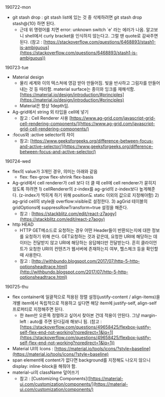 190722-mon

- git stash drop : git stash list에 있는 것 중 삭제하려면 git stash drop stash@{10} 하면 된다.
    - 근데 위 명령어를 치면 error: unknown switch `e' 라는 에러가 나옴. 알고보니 shell에서 curly bracket을 인식하지 않는다고. 그럴 땐 quote로 감싸주면 된다. (참고 : [https://stackoverflow.com/questions/6468893/stash1-is-ambiguous](https://stackoverflow.com/questions/6468893/stash1-is-ambiguous))

190723-tue

- Material design
    - 물리 세계와 이의 텍스쳐에 영감 받아 만들어짐. 빛을 반사하고 그림자를 만들어내는 것 등 따라함. material surface는 종이와 잉크를 재해석함. [https://material.io/design/introduction/#principles](https://material.io/design/introduction/#principles)
    - Material은 항상 1depth임.
- Ag-grid에서 string 외 타입을 cell에 넣기
    - 참고 : Cell Renderer 사용 [https://www.ag-grid.com/javascript-grid-cell-rendering-components/](https://www.ag-grid.com/javascript-grid-cell-rendering-components/)
- :focus와 :active selector의 차이
    - 참고: [https://www.geeksforgeeks.org/difference-between-focus-and-active-selector/](https://www.geeksforgeeks.org/difference-between-focus-and-active-selector/)


190724-wed

- flex의 value가 3개인 경우, 의미는 아래와 같음
    - flex: flex-grow flex-shrink flex-basis
- Ag-grid에서 cell renderer가 cell 보다 더 클 때 cell에 cell renderer가 묻히지 않도록 하려면 1) cellRenderer의 z-index를 ag-grid의 z-index보다 높게해준다. (z-index가 먹히게 하기 위해 position도 static 이외의 값으로 지정해야함) 2) ag-grid cell의 style을 overflow:visible로 설정한다. 3) agGrid 테이블의 gridOptions에 suppressRowTransform=true 설정을 해준다.
    - 참고 : [https://stackblitz.com/edit/react-z7aogy](https://stackblitz.com/edit/react-z7aogy)
- http HEAD
    - HTTP GET메소드로 요청하는 경우 어떤 Header들이 반환되는지에 대한 정보를 요청하기 위해 쓴다. GET요청하는 것과 같은데, 요청한 URI에 해당하는 데이터는 전달받지 않고 URI에 해당하는 응답헤더만 전달받는다. 흔히 클라이언트가 요청한 URI의 컨텐츠가 웹서버에 존재하는지 여부, 헬스체크 등을 확인할 때 사용한다.
    - 참고 : [http://withbundo.blogspot.com/2017/07/http-5-http-optionsheadtrace.html](http://withbundo.blogspot.com/2017/07/http-5-http-optionsheadtrace.html)


190725-thu

- flex container에 일괄적으로 적용된 정렬 설정(justify-content / align-items)을 개별 item에서 독립적으로 적용하고 싶다면 해당 item에  justify-self, align-self 프로퍼티로 지정해주면 된다.
    - 한 item만 오른쪽 정렬하고 싶어서 찾아본 건데 적용이 안된다. 그냥 margin-left : auto를 주면 된다길래 해보니 됨. (참고 : [https://stackoverflow.com/questions/49658425/flexbox-justify-self-flex-end-not-working?noredirect=1&lq=1](https://stackoverflow.com/questions/49658425/flexbox-justify-self-flex-end-not-working?noredirect=1&lq=1))
- Material UI의 Icons : [https://material.io/tools/icons/?style=baseline](https://material.io/tools/icons/?style=baseline)
- span element에 content가 없다면 background를 지정해도 나오지 않으니 display: inline-block을 해줘야 함.
- material-ui의 className 덮어쓰기
    - 참고 :  [Customizing Components]([https://material-ui.com/customization/components/](https://material-ui.com/customization/components/)